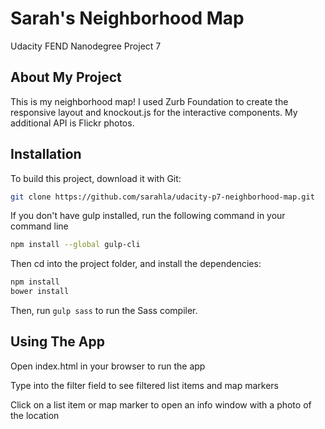 # Sarah's Neighborhood Map
Udacity FEND Nanodegree Project 7

## About My Project

This is my neighborhood map! I used Zurb Foundation to create the responsive layout and knockout.js for the interactive components. My additional API is Flickr photos.

## Installation

To build this project, download it with Git:

```bash
git clone https://github.com/sarahla/udacity-p7-neighborhood-map.git
```

If you don't have gulp installed, run the following command in your command line

```bash
npm install --global gulp-cli
```

Then cd into the project folder, and install the dependencies:

```bash
npm install
bower install
```

Then, run `gulp sass` to run the Sass compiler. 

## Using The App

Open index.html in your browser to run the app

Type into the filter field to see filtered list items and map markers

Click on a list item or map marker to open an info window with a photo of the location
